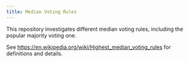 ```yaml
---
title: Median Voting Rules
---
```


This repository investigates different median voting rules, including the popular majority voting one.

See <https://en.wikipedia.org/wiki/Highest_median_voting_rules> for definitions and details.
